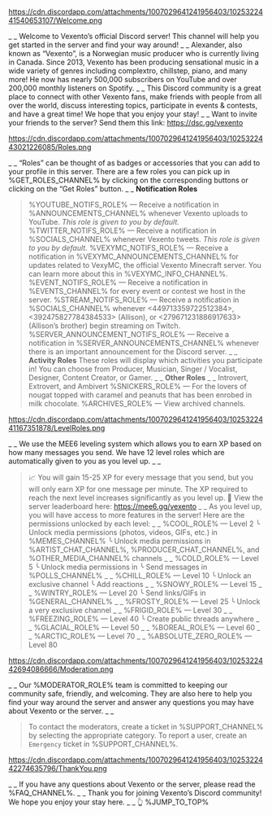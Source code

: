 https://cdn.discordapp.com/attachments/1007029641241956403/1025322441540653107/Welcome.png

_ _
Welcome to Vexento’s official Discord server! This channel will help you get started in the server and find your way around!
_ _
Alexander, also known as “Vexento”, is a Norwegian music producer who is currently living in Canada. Since 2013, Vexento has been producing sensational music in a wide variety of genres including complextro, chillstep, piano, and many more! He now has nearly 500,000 subscribers on YouTube and over 200,000 monthly listeners on Spotify.
_ _
This Discord community is a great place to connect with other Vexento fans, make friends with people from all over the world, discuss interesting topics, participate in events & contests, and have a great time! We hope that you enjoy your stay!
_ _
Want to invite your friends to the server? Send them this link:
<https://dsc.gg/vexento>

https://cdn.discordapp.com/attachments/1007029641241956403/1025322443021226085/Roles.png

_ _
“Roles” can be thought of as badges or accessories that you can add to your profile in this server. There are a few roles you can pick up in %GET_ROLES_CHANNEL% by clicking on the corresponding buttons or clicking on the “Get Roles” button.
_ _
**Notification Roles**
> %YOUTUBE_NOTIFS_ROLE% — Receive a notification in %ANNOUNCEMENTS_CHANNEL% whenever Vexento uploads to YouTube. *This role is given to you by default.*
> %TWITTER_NOTIFS_ROLE% — Receive a notification in %SOCIALS_CHANNEL% whenever Vexento tweets. *This role is given to you by default.*
> %VEXYMC_NOTIFS_ROLE% — Receive a notification in %VEXYMC_ANNOUNCEMENTS_CHANNEL% for updates related to VexyMC, the official Vexento Minecraft server. You can learn more about this in %VEXYMC_INFO_CHANNEL%.
> %EVENT_NOTIFS_ROLE% — Receive a notification in %EVENTS_CHANNEL% for every event or contest we host in the server.
> %STREAM_NOTIFS_ROLE% — Receive a notification in %SOCIALS_CHANNEL% whenever <449713359722512384>, <392475827784384533> (Allison), or <279671231886917633> (Allison’s brother) begin streaming on Twitch.
> %SERVER_ANNOUNCEMENT_NOTIFS_ROLE% — Receive a notification in %SERVER_ANNOUNCEMENTS_CHANNEL% whenever there is an important announcement for the Discord server.
_ _
**Activity Roles**
These roles will display which activities you participate in!
> You can choose from Producer, Musician, Singer / Vocalist, Designer, Content Creator, or Gamer.
_ _
**Other Roles**
_ _
> Introvert, Extrovert, and Ambivert
> %SNICKERS_ROLE% — For the lovers of nougat topped with caramel and peanuts that has been enrobed in milk chocolate.
> %ARCHIVES_ROLE% — View archived channels.

https://cdn.discordapp.com/attachments/1007029641241956403/1025322441167351878/LevelRoles.png

_ _
We use the MEE6 leveling system which allows you to earn XP based on how many messages you send. We have 12 level roles which are automatically given to you as you level up.
_ _
> 📈 You will gain 15-25 XP for every message that you send, but you will only earn XP for one message per minute. The XP required to reach the next level increases significantly as you level up.
> 🏅 View the server leaderboard here: <https://mee6.gg/vexento>
_ _
As you level up, you will have access to more features in the server! Here are the permissions unlocked by each level:
_ _
%COOL_ROLE% — Level 2
╰ Unlock media permissions (photos, videos, GIFs, etc.) in %MEMES_CHANNEL%
╰ Unlock media permissions in %ARTIST_CHAT_CHANNEL%, %PRODUCER_CHAT_CHANNEL%, and %OTHER_MEDIA_CHANNEL% channels
_ _
%COLD_ROLE% — Level 5
╰ Unlock media permissions in 
╰ Send messages in %POLLS_CHANNEL%
_ _
%CHILL_ROLE% — Level 10
╰ Unlock an exclusive channel
╰ Add reactions
_ _
%SNOWY_ROLE% — Level 15
_ _
%WINTRY_ROLE% — Level 20
╰ Send links/GIFs in %GENERAL_CHANNEL%
_ _
%FROSTY_ROLE% — Level 25
╰ Unlock a very exclusive channel
_ _
%FRIGID_ROLE% — Level 30
_ _
%FREEZING_ROLE% — Level 40
╰ Create public threads anywhere
_ _
%GLACIAL_ROLE% — Level 50
_ _
%BOREAL_ROLE% — Level 60
_ _
%ARCTIC_ROLE% — Level 70
_ _
%ABSOLUTE_ZERO_ROLE% — Level 80

https://cdn.discordapp.com/attachments/1007029641241956403/1025322442694086666/Moderation.png

_ _
Our %MODERATOR_ROLE% team is committed to keeping our community safe, friendly, and welcoming. They are also here to help you find your way around the server and answer any questions you may have about Vexento or the server.
_ _
> To contact the moderators, create a ticket in %SUPPORT_CHANNEL% by selecting the appropriate category.
> To report a user, create an `Emergency` ticket in %SUPPORT_CHANNEL%.

https://cdn.discordapp.com/attachments/1007029641241956403/1025322442274635796/ThankYou.png

_ _
If you have any questions about Vexento or the server, please read the %FAQ_CHANNEL%.
_ _
Thank you for joining Vexento’s Discord community! We hope you enjoy your stay here.
_ _
👆 %JUMP_TO_TOP%
